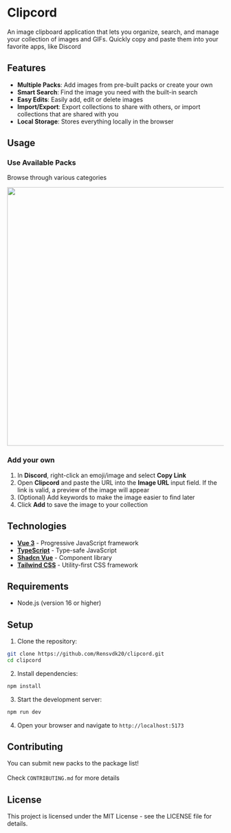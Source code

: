 # Clipcord

An image clipboard application that lets you organize, search, and manage your collection of images and GIFs. Quickly copy and paste them into your favorite apps, like Discord

## Features

- **Multiple Packs**: Add images from pre-built packs or create your own
- **Smart Search**: Find the image you need with the built-in search
- **Easy Edits**: Easily add, edit or delete images
- **Import/Export**: Export collections to share with others, or import collections that are shared with you
- **Local Storage**: Stores everything locally in the browser

## Usage

### Use Available Packs

Browse through various categories

<img width="600px" src="https://github.com/user-attachments/assets/816b2422-598e-4dbb-ae91-d52a87d23f10" />

### Add your own

1. In **Discord**, right-click an emoji/image and select **Copy Link**
2. Open **Clipcord** and paste the URL into the **Image URL** input field. If the link is valid, a preview of the image will appear
3. (Optional) Add keywords to make the image easier to find later
4. Click **Add** to save the image to your collection

## Technologies

- **[Vue 3](https://vuejs.org/)** - Progressive JavaScript framework
- **[TypeScript](https://www.typescriptlang.org/)** - Type-safe JavaScript
- **[Shadcn Vue](https://www.shadcn-vue.com/)** - Component library
- **[Tailwind CSS](https://tailwindcss.com/)** - Utility-first CSS framework

## Requirements

- Node.js (version 16 or higher)

## Setup

1. Clone the repository:

```bash
git clone https://github.com/Rensvdk20/clipcord.git
cd clipcord
```

2. Install dependencies:

```bash
npm install
```

3. Start the development server:

```bash
npm run dev
```

4. Open your browser and navigate to `http://localhost:5173`

## Contributing

You can submit new packs to the package list!
<br /><br />
Check `CONTRIBUTING.md` for more details

## License

This project is licensed under the MIT License - see the LICENSE file for details.
